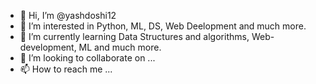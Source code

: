 - 👋 Hi, I’m @yashdoshi12
- 👀 I’m interested in Python, ML, DS, Web Deelopment and much more.
- 🌱 I’m currently learning Data Structures and algorithms, Web-development, ML and much more.
- 💞️ I’m looking to collaborate on ...
- 📫 How to reach me ...

<!---
yashdoshi12/yashdoshi12 is a ✨ special ✨ repository because its `README.md` (this file) appears on your GitHub profile.
You can click the Preview link to take a look at your changes.
--->
